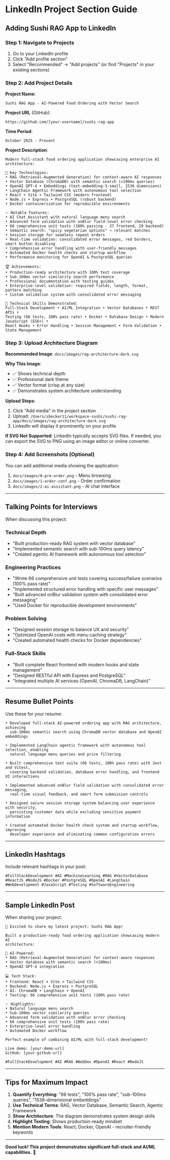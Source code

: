 # LinkedIn Project Section Guide

## Adding Sushi RAG App to LinkedIn

### Step 1: Navigate to Projects
1. Go to your LinkedIn profile
2. Click "Add profile section"
3. Select "Recommended" → "Add projects" (or find "Projects" in your existing sections)

### Step 2: Add Project Details

**Project Name**:
```
Sushi RAG App - AI-Powered Food Ordering with Vector Search
```

**Project URL** (GitHub):
```
https://github.com/[your-username]/sushi-rag-app
```

**Time Period**:
```
October 2025 - Present
```

**Project Description**:
```
Modern full-stack food ordering application showcasing enterprise AI architecture:

🎯 Key Technologies:
• RAG (Retrieval-Augmented Generation) for context-aware AI responses
• Vector Database (ChromaDB) with semantic search (<100ms queries)
• OpenAI GPT-4 + Embeddings (text-embedding-3-small, 1536 dimensions)
• LangChain Agentic Framework with autonomous tool selection
• React + Vite + Tailwind CSS (modern frontend)
• Node.js + Express + PostgreSQL (robust backend)
• Docker containerization for reproducible environments

✨ Notable Features:
• AI Chat Assistant with natural language menu search
• Advanced form validation with onBlur field-level error checking
• 66 comprehensive unit tests (100% passing - 37 frontend, 29 backend)
• Semantic search: "spicy vegetarian options" → relevant matches
• Session storage for seamless repeat orders
• Real-time validation: consolidated error messages, red borders, smart button disabling
• Comprehensive error handling with user-friendly messages
• Automated Docker health checks and startup workflow
• Performance monitoring for OpenAI & PostgreSQL queries

🏆 Achievements:
• Production-ready architecture with 100% test coverage
• Sub-100ms vector similarity search performance
• Professional documentation with testing guides
• Enterprise-level validation: required fields, length, format, pattern matching
• Custom validation system with consolidated error messaging

💼 Technical Skills Demonstrated:
Full-Stack Development • AI/ML Integration • Vector Databases • REST APIs • 
Testing (66 tests, 100% pass rate) • Docker • Database Design • Modern JavaScript (ES6+) • 
React Hooks • Error Handling • Session Management • Form Validation • State Management
```

### Step 3: Upload Architecture Diagram

**Recommended Image**: `docs/images/rag-architecture-dark.svg`

**Why This Image**:
- ✅ Shows technical depth
- ✅ Professional dark theme
- ✅ Vector format (crisp at any size)
- ✅ Demonstrates system architecture understanding

**Upload Steps**:
1. Click "Add media" in the project section
2. Upload: `/Users/sbecker11/workspace-sushi/sushi-rag-app/docs/images/rag-architecture-dark.svg`
3. LinkedIn will display it prominently on your profile

**If SVG Not Supported**:
LinkedIn typically accepts SVG files. If needed, you can export the SVG to PNG using an image editor or online converter.

### Step 4: Add Screenshots (Optional)

You can add additional media showing the application:
1. `docs/images/0-pre-order.png` - Menu browsing
2. `docs/images/1-order-conf.png` - Order confirmation
3. `docs/images/2-ai-assistant.png` - AI chat interface

---

## Talking Points for Interviews

When discussing this project:

### Technical Depth
- "Built production-ready RAG system with vector database"
- "Implemented semantic search with sub-100ms query latency"
- "Created agentic AI framework with autonomous tool selection"

### Engineering Practices
- "Wrote 66 comprehensive unit tests covering success/failure scenarios (100% pass rate)"
- "Implemented structured error handling with specific user messages"
- "Built advanced onBlur validation system with consolidated error messaging"
- "Used Docker for reproducible development environments"

### Problem Solving
- "Designed session storage to balance UX and security"
- "Optimized OpenAI costs with menu caching strategy"
- "Created automated health checks for Docker dependencies"

### Full-Stack Skills
- "Built complete React frontend with modern hooks and state management"
- "Designed RESTful API with Express and PostgreSQL"
- "Integrated multiple AI services (OpenAI, ChromaDB, LangChain)"

---

## Resume Bullet Points

Use these for your resume:

```
• Developed full-stack AI-powered ordering app with RAG architecture, achieving 
  sub-100ms semantic search using ChromaDB vector database and OpenAI embeddings

• Implemented LangChain agentic framework with autonomous tool selection, enabling 
  natural language menu queries and price filtering

• Built comprehensive test suite (66 tests, 100% pass rate) with Jest and Vitest, 
  covering backend validation, database error handling, and frontend UI interactions

• Implemented advanced onBlur field validation with consolidated error messaging, 
  real-time visual feedback, and smart form submission controls

• Designed secure session storage system balancing user experience with security, 
  persisting customer data while excluding sensitive payment information

• Created automated Docker health check system and startup workflow, improving 
  developer experience and eliminating common configuration errors
```

---

## LinkedIn Hashtags

Include relevant hashtags in your post:

```
#FullStackDevelopment #AI #MachineLearning #RAG #VectorDatabase 
#ReactJS #NodeJS #Docker #PostgreSQL #OpenAI #LangChain 
#WebDevelopment #JavaScript #Testing #SoftwareEngineering
```

---

## Sample LinkedIn Post

When sharing your project:

```
🚀 Excited to share my latest project: Sushi RAG App!

Built a production-ready food ordering application showcasing modern AI 
architecture:

🧠 AI-Powered:
• RAG (Retrieval-Augmented Generation) for context-aware responses
• Vector database with semantic search (<100ms)
• OpenAI GPT-4 integration

💻 Tech Stack:
• Frontend: React + Vite + Tailwind CSS
• Backend: Node.js + Express + PostgreSQL
• AI: ChromaDB + LangChain + OpenAI
• Testing: 66 comprehensive unit tests (100% pass rate)

✨ Highlights:
• Natural language menu search
• Sub-100ms vector similarity queries
• Advanced form validation with onBlur error checking
• 66 comprehensive unit tests (100% pass rate)
• Enterprise-level error handling
• Automated Docker workflow

Perfect example of combining AI/ML with full-stack development!

Live demo: [your-demo-url]
GitHub: [your-github-url]

#FullStackDevelopment #AI #RAG #WebDev #OpenAI #React #NodeJS
```

---

## Tips for Maximum Impact

1. **Quantify Everything**: "66 tests", "100% pass rate", "sub-100ms queries", "1536-dimensional embeddings"
2. **Use Technical Terms**: RAG, Vector Database, Semantic Search, Agentic Framework
3. **Show Architecture**: The diagram demonstrates system design skills
4. **Highlight Testing**: Shows production-ready mindset
5. **Mention Modern Tools**: React, Docker, OpenAI - recruiter-friendly keywords

---

**Good luck! This project demonstrates significant full-stack and AI/ML capabilities.** 🎉

